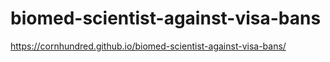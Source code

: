 # biomed-scientist-against-visa-bans

https://cornhundred.github.io/biomed-scientist-against-visa-bans/
